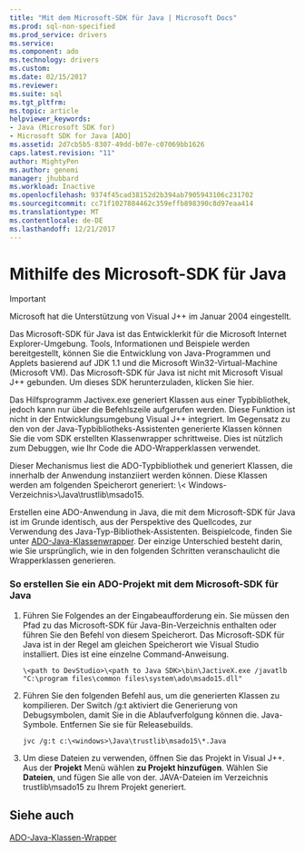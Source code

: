 ```yaml
---
title: "Mit dem Microsoft-SDK für Java | Microsoft Docs"
ms.prod: sql-non-specified
ms.prod_service: drivers
ms.service: 
ms.component: ado
ms.technology: drivers
ms.custom: 
ms.date: 02/15/2017
ms.reviewer: 
ms.suite: sql
ms.tgt_pltfrm: 
ms.topic: article
helpviewer_keywords:
- Java (Microsoft SDK for)
- Microsoft SDK for Java [ADO]
ms.assetid: 2d7cb5b5-8307-49dd-b07e-c07069bb1626
caps.latest.revision: "11"
author: MightyPen
ms.author: genemi
manager: jhubbard
ms.workload: Inactive
ms.openlocfilehash: 9374f45cad38152d2b394ab7905943106c231702
ms.sourcegitcommit: cc71f1027884462c359effb898390c8d97eaa414
ms.translationtype: MT
ms.contentlocale: de-DE
ms.lasthandoff: 12/21/2017
---
```

# <a name="using-the-microsoft-sdk-for-java"></a>Mithilfe des Microsoft-SDK für Java

> [!IMPORTANT]
> Microsoft hat die Unterstützung von Visual J++ im Januar 2004 eingestellt.

Das Microsoft-SDK für Java ist das Entwicklerkit für die Microsoft Internet Explorer-Umgebung. Tools, Informationen und Beispiele werden bereitgestellt, können Sie die Entwicklung von Java-Programmen und Applets basierend auf JDK 1.1 und die Microsoft Win32-Virtual-Machine (Microsoft VM). Das Microsoft-SDK für Java ist nicht mit Microsoft Visual J++ gebunden. Um dieses SDK herunterzuladen, klicken Sie hier.  
  
 Das Hilfsprogramm Jactivex.exe generiert Klassen aus einer Typbibliothek, jedoch kann nur über die Befehlszeile aufgerufen werden. Diese Funktion ist nicht in der Entwicklungsumgebung Visual J++ integriert. Im Gegensatz zu den von der Java-Typbibliotheks-Assistenten generierte Klassen können Sie die vom SDK erstellten Klassenwrapper schrittweise. Dies ist nützlich zum Debuggen, wie Ihr Code die ADO-Wrapperklassen verwendet.  
  
 Dieser Mechanismus liest die ADO-Typbibliothek und generiert Klassen, die innerhalb der Anwendung instanziiert werden können. Diese Klassen werden am folgenden Speicherort generiert: \\< Windows-Verzeichnis\>\Java\trustlib\msado15.  
  
 Erstellen eine ADO-Anwendung in Java, die mit dem Microsoft-SDK für Java ist im Grunde identisch, aus der Perspektive des Quellcodes, zur Verwendung des Java-Typ-Bibliothek-Assistenten. Beispielcode, finden Sie unter [ADO-Java-Klassenwrapper](../../../ado/guide/appendixes/ado-java-class-wrappers.md). Der einzige Unterschied besteht darin, wie Sie ursprünglich, wie in den folgenden Schritten veranschaulicht die Wrapperklassen generieren.  
  
### <a name="to-create-an-ado-project-with-the-microsoft-sdk-for-java"></a>So erstellen Sie ein ADO-Projekt mit dem Microsoft-SDK für Java  
  
1.  Führen Sie Folgendes an der Eingabeaufforderung ein. Sie müssen den Pfad zu das Microsoft-SDK für Java-Bin-Verzeichnis enthalten oder führen Sie den Befehl von diesem Speicherort. Das Microsoft-SDK für Java ist in der Regel am gleichen Speicherort wie Visual Studio installiert. Dies ist eine einzelne Command-Anweisung.  
  
    ```  
    \<path to DevStudio>\<path to Java SDK>\bin\JactiveX.exe /javatlb "C:\program files\common files\system\ado\msado15.dll"  
    ```  
  
2.  Führen Sie den folgenden Befehl aus, um die generierten Klassen zu kompilieren. Der Switch /g:t aktiviert die Generierung von Debugsymbolen, damit Sie in die Ablaufverfolgung können die. Java-Symbole. Entfernen Sie sie für Releasebuilds.  
  
    ```  
    jvc /g:t c:\<windows>\Java\trustlib\msado15\*.Java  
    ```  
  
3.  Um diese Dateien zu verwenden, öffnen Sie das Projekt in Visual J++. Aus der **Projekt** Menü wählen **zu Projekt hinzufügen**. Wählen Sie **Dateien**, und fügen Sie alle von der. JAVA-Dateien im Verzeichnis trustlib\msado15 zu Ihrem Projekt generiert.  
  
## <a name="see-also"></a>Siehe auch  
 [ADO-Java-Klassen-Wrapper](../../../ado/guide/appendixes/ado-java-class-wrappers.md)   
